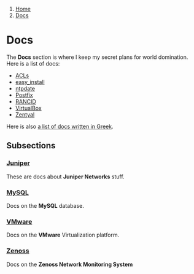 <!-- -
Title: Docs
Description: Marios Zindilis's Docs 
First Published: 2014-06-30
Last Updated: 2014-07-05
- -->

<ol class="breadcrumb" itemprop="breadcrumb">
	<li><a href="/">Home</a></li>
	<li><a href="/docs/">Docs</a></li>
</ol>

Docs
====

The **Docs** section is where I keep my secret plans for world domination. Here 
is a list of docs:

*   [ACLs](/docs/acl.html)
*   [easy_install](/docs/easy_install.html)
*   [ntpdate](/docs/ntpdate.html)
*   [Postfix](/docs/postfix.html)
*   [RANCID](/docs/rancid.html)
*   [VirtualBox](/docs/virtualbox.html)
*   [Zentyal](/docs/zentyal.html)

Here is also [a list of docs written in Greek](/docs/index.el.html).

Subsections
-----------

### [Juniper](/docs/juniper/)
These are docs about **Juniper Networks** stuff.

### [MySQL](/docs/mysql/)
Docs on the **MySQL** database.

### [VMware](/docs/vmware/)
Docs on the **VMware** Virtualization platform.

### [Zenoss](/docs/zenoss/)
Docs on the **Zenoss Network Monitoring System**
